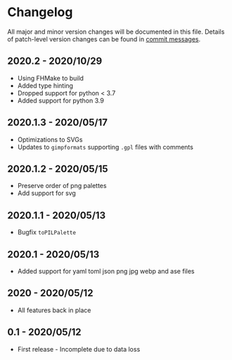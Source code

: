 # Changelog
All major and minor version changes will be documented in this file. Details of
patch-level version changes can be found in [commit messages](../../commits/master).

## 2020.2 - 2020/10/29
- Using FHMake to build
- Added type hinting
- Dropped support for python < 3.7
- Added support for python 3.9

## 2020.1.3 - 2020/05/17
- Optimizations to SVGs
- Updates to `gimpformats` supporting `.gpl` files with comments

## 2020.1.2 - 2020/05/15
- Preserve order of png palettes
- Add support for svg

## 2020.1.1 - 2020/05/13
- Bugfix `toPILPalette`

## 2020.1 - 2020/05/13
- Added support for yaml toml json png jpg webp and ase files

## 2020 - 2020/05/12
- All features back in place

## 0.1 - 2020/05/12
- First release - Incomplete due to data loss
